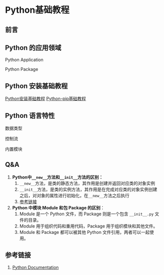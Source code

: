 # Python基础教程


## 前言


## Python 的应用领域


Python Application

Python Package

## Python 安装基础教程

[Python安装基础教程](work/programming/Python/Python安装基础教程.md)
[Python-pip基础教程](work/programming/Python/Python-pip基础教程.md)


## Python 语言特性


数据类型


控制流


内置模块


## Q&A

1. **Python中`__new__`方法和`__init__`方法的区别：**
	1. `__new__`方法，是类的静态方法，其作用是创建并返回对应类的对象实例
	2. `__init__`方法，是类的实例方法，其作用是在完成对应类的对象实例创建之后，对对象的属性进行初始化，在`__new__`方法之后执行
	3. [参考链接](https://www.cnblogs.com/shenxiaolin/p/9307496.html)
2. **Python 中模块 Module 和包 Package 的区别**：
	1. Module 是一个 Python 文件，而 Package 则是一个包含 `__init__.py` 文件的目录。
	2. Module 用于组织代码和重用代码，Package 用于组织模块和其他文件。
	3. Module 和 Package 都可以被其他 Python 文件引用，两者可以一起使用。



## 参考链接
1. [Python Documentation](https://docs.python.org/3/index.html)